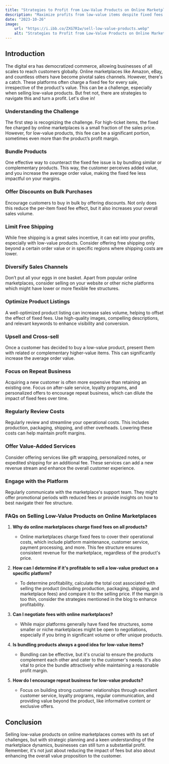 ```yaml
---
title: "Strategies to Profit from Low-Value Products on Online Marketplaces"
description: "Maximize profits from low-value items despite fixed fees. Discover strategies to boost sales and navigate online marketplace costs effectively."
date: "2023-10-26"
image:
    url: "https://i.ibb.co/ZXG7R1w/sell-low-value-products.webp"
    alt: "Strategies to Profit from Low-Value Products on Online Marketplaces"
---
```


## Introduction

The digital era has democratized commerce, allowing businesses of all scales to reach customers globally. Online marketplaces like Amazon, eBay, and countless others have become pivotal sales channels. However, there's a catch. These platforms often charge a fixed fee for every sale, irrespective of the product's value. This can be a challenge, especially when selling low-value products. But fret not, there are strategies to navigate this and turn a profit. Let's dive in!

### Understanding the Challenge

The first step is recognizing the challenge. For high-ticket items, the fixed fee charged by online marketplaces is a small fraction of the sales price. However, for low-value products, this fee can be a significant portion, sometimes even more than the product’s profit margin.

### Bundle Products

One effective way to counteract the fixed fee issue is by bundling similar or complementary products. This way, the customer perceives added value, and you increase the average order value, making the fixed fee less impactful on your margins.

### Offer Discounts on Bulk Purchases

Encourage customers to buy in bulk by offering discounts. Not only does this reduce the per-item fixed fee effect, but it also increases your overall sales volume.

### Limit Free Shipping

While free shipping is a great sales incentive, it can eat into your profits, especially with low-value products. Consider offering free shipping only beyond a certain order value or in specific regions where shipping costs are lower.

### Diversify Sales Channels

Don’t put all your eggs in one basket. Apart from popular online marketplaces, consider selling on your website or other niche platforms which might have lower or more flexible fee structures.

### Optimize Product Listings

A well-optimized product listing can increase sales volume, helping to offset the effect of fixed fees. Use high-quality images, compelling descriptions, and relevant keywords to enhance visibility and conversion.

### Upsell and Cross-sell

Once a customer has decided to buy a low-value product, present them with related or complementary higher-value items. This can significantly increase the average order value.

### Focus on Repeat Business

Acquiring a new customer is often more expensive than retaining an existing one. Focus on after-sale service, loyalty programs, and personalized offers to encourage repeat business, which can dilute the impact of fixed fees over time.

### Regularly Review Costs

Regularly review and streamline your operational costs. This includes production, packaging, shipping, and other overheads. Lowering these costs can help maintain profit margins.

### Offer Value-Added Services

Consider offering services like gift wrapping, personalized notes, or expedited shipping for an additional fee. These services can add a new revenue stream and enhance the overall customer experience.

### Engage with the Platform

Regularly communicate with the marketplace's support team. They might offer promotional periods with reduced fees or provide insights on how to best navigate their fee structure.

### FAQs on Selling Low-Value Products on Online Marketplaces

1. **Why do online marketplaces charge fixed fees on all products?**
   - Online marketplaces charge fixed fees to cover their operational costs, which include platform maintenance, customer service, payment processing, and more. This fee structure ensures consistent revenue for the marketplace, regardless of the product's price.

1. **How can I determine if it's profitable to sell a low-value product on a specific platform?**
   - To determine profitability, calculate the total cost associated with selling the product (including production, packaging, shipping, and marketplace fees) and compare it to the selling price. If the margin is too thin, consider the strategies mentioned in the blog to enhance profitability.

1. **Can I negotiate fees with online marketplaces?**
   - While major platforms generally have fixed fee structures, some smaller or niche marketplaces might be open to negotiations, especially if you bring in significant volume or offer unique products.

1. **Is bundling products always a good idea for low-value items?**
   - Bundling can be effective, but it's crucial to ensure the products complement each other and cater to the customer's needs. It's also vital to price the bundle attractively while maintaining a reasonable profit margin.

1. **How do I encourage repeat business for low-value products?**
   - Focus on building strong customer relationships through excellent customer service, loyalty programs, regular communication, and providing value beyond the product, like informative content or exclusive offers.

## Conclusion

Selling low-value products on online marketplaces comes with its set of challenges, but with strategic planning and a keen understanding of the marketplace dynamics, businesses can still turn a substantial profit. Remember, it's not just about reducing the impact of fees but also about enhancing the overall value proposition to the customer.
